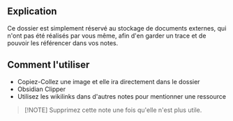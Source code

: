 ## Explication
Ce dossier est simplement réservé au stockage de documents externes, qui n'ont pas été réalisés par vous même, afin d'en garder un trace et de pouvoir les référencer dans vos notes.

## Comment l'utiliser
- Copiez-Collez une image et elle ira directement dans le dossier
- Obsidian Clipper
- Utilisez les wikilinks dans d'autres notes pour mentionner une ressource


> [!NOTE] Supprimez cette note une fois qu'elle n'est plus utile.
